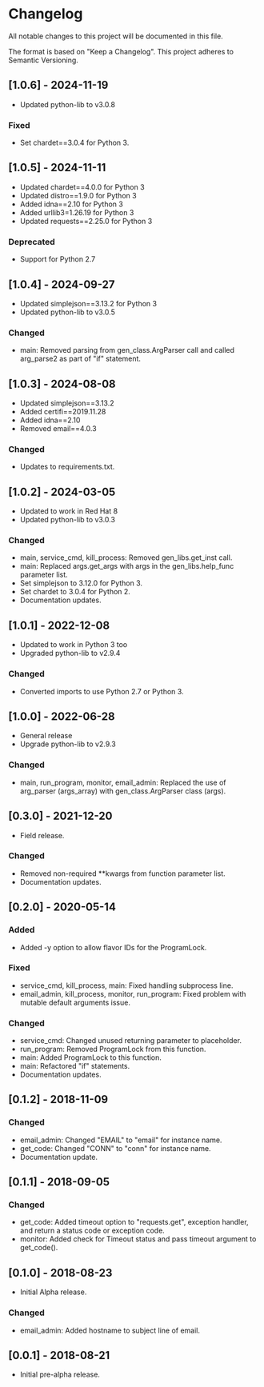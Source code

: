 # Changelog
All notable changes to this project will be documented in this file.

The format is based on "Keep a Changelog".  This project adheres to Semantic Versioning.


## [1.0.6] - 2024-11-19
- Updated python-lib to v3.0.8

### Fixed
- Set chardet==3.0.4 for Python 3.


## [1.0.5] - 2024-11-11
- Updated chardet==4.0.0 for Python 3
- Updated distro==1.9.0 for Python 3
- Added idna==2.10 for Python 3
- Added urllib3=1.26.19 for Python 3
- Updated requests==2.25.0 for Python 3

### Deprecated
- Support for Python 2.7


## [1.0.4] - 2024-09-27
- Updated simplejson==3.13.2 for Python 3
- Updated python-lib to v3.0.5

### Changed
- main: Removed parsing from gen_class.ArgParser call and called arg_parse2 as part of "if" statement.


## [1.0.3] - 2024-08-08
- Updated simplejson==3.13.2
- Added certifi==2019.11.28
- Added idna==2.10
- Removed email==4.0.3

### Changed
- Updates to requirements.txt.


## [1.0.2] - 2024-03-05
- Updated to work in Red Hat 8
- Updated python-lib to v3.0.3

### Changed
- main, service_cmd, kill_process: Removed gen_libs.get_inst call.
- main: Replaced args.get_args with args in the gen_libs.help_func parameter list.
- Set simplejson to 3.12.0 for Python 3.
- Set chardet to 3.0.4 for Python 2.
- Documentation updates.


## [1.0.1] - 2022-12-08
- Updated to work in Python 3 too
- Upgraded python-lib to v2.9.4

### Changed
- Converted imports to use Python 2.7 or Python 3.


## [1.0.0] - 2022-06-28
- General release
- Upgrade python-lib to v2.9.3

### Changed
- main, run_program, monitor, email_admin: Replaced the use of arg_parser (args_array) with gen_class.ArgParser class (args).


## [0.3.0] - 2021-12-20
- Field release.

### Changed
- Removed non-required \*\*kwargs from function parameter list.
- Documentation updates.


## [0.2.0] - 2020-05-14
### Added
- Added -y option to allow flavor IDs for the ProgramLock.

### Fixed
- service_cmd, kill_process, main:  Fixed handling subprocess line.
- email_admin, kill_process, monitor, run_program:  Fixed problem with mutable default arguments issue.

### Changed
- service_cmd:  Changed unused returning parameter to placeholder.
- run_program:  Removed ProgramLock from this function.
- main: Added ProgramLock to this function.
- main:  Refactored "if" statements.
- Documentation updates.


## [0.1.2] - 2018-11-09
### Changed
- email_admin:  Changed "EMAIL" to "email" for instance name.
- get_code:  Changed "CONN" to "conn" for instance name.
- Documentation update.


## [0.1.1] - 2018-09-05
### Changed
- get_code:  Added timeout option to "requests.get", exception handler, and return a status code or exception code.
- monitor:  Added check for Timeout status and pass timeout argument to get_code().


## [0.1.0] - 2018-08-23
- Initial Alpha release.

### Changed
- email_admin:  Added hostname to subject line of email.


## [0.0.1] - 2018-08-21
- Initial pre-alpha release.

